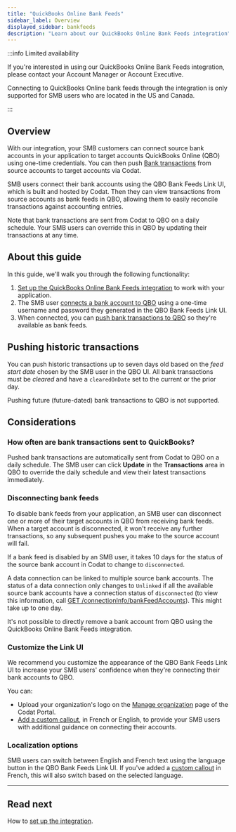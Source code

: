 ```yaml
---
title: "QuickBooks Online Bank Feeds"
sidebar_label: Overview
displayed_sidebar: bankfeeds
description: "Learn about our QuickBooks Online Bank Feeds integration"
---
```


:::info Limited availability

If you're interested in using our QuickBooks Online Bank Feeds integration, please contact your Account Manager or Account Executive.

Connecting to QuickBooks Online bank feeds through the integration is only supported for SMB users who are located in the US and Canada.

:::

## Overview

With our integration, your SMB customers can connect source bank accounts in your application to target accounts QuickBooks Online (QBO) using one-time credentials. You can then push [Bank transactions](/accounting-api#/schemas/BankTransactions) from source accounts to target accounts via Codat.

SMB users connect their bank accounts using the QBO Bank Feeds Link UI, which is built and hosted by Codat. Then they can view transactions from source accounts as bank feeds in QBO, allowing them to easily reconcile transactions against accounting entries.

Note that bank transactions are sent from Codat to QBO on a daily schedule. Your SMB users can override this in QBO by updating their transactions at any time.

## About this guide

In this guide, we'll walk you through the following functionality:

1. [Set up the QuickBooks Online Bank Feeds integration](/bank-feeds/qbo-bank-feeds/qbo-bank-feeds-setup) to work with your application.
2. The SMB user [connects a bank account to QBO](/bank-feeds/qbo-bank-feeds/qbo-bank-feeds-smb-user) using a one-time username and password they generated in the QBO Bank Feeds Link UI.
3. When connected, you can [push bank transactions to QBO](/bank-feeds/qbo-bank-feeds/qbo-bank-feeds-push-bank-transactions) so they're available as bank feeds.

## Pushing historic transactions

You can push historic transactions up to seven days old based on the _feed start date_ chosen by the SMB user in the QBO UI. All bank transactions must be _cleared_ and have a `clearedOnDate` set to the current or the prior day.

Pushing future (future-dated) bank transactions to QBO is not supported.

## Considerations

### How often are bank transactions sent to QuickBooks?

Pushed bank transactions are automatically sent from Codat to QBO on a daily schedule. The SMB user can click **Update** in the **Transactions** area in QBO to override the daily schedule and view their latest transactions immediately.

### Disconnecting bank feeds

To disable bank feeds from your application, an SMB user can disconnect one or more of their target accounts in QBO from receiving bank feeds. When a target account is disconnected, it won't receive any further transactions, so any subsequent pushes you make to the source account will fail.

If a bank feed is disabled by an SMB user, it takes 10 days for the status of the source bank account in Codat to change to `disconnected`.

A data connection can be linked to multiple source bank accounts. The status of a data connection only changes to `Unlinked` if all the available source bank accounts have a connection status of `disconnected` (to view this information, call [GET /connectionInfo/bankFeedAccounts](/bank-feeds-api#/operations/get-bank-feeds)). This might take up to one day.

It's not possible to directly remove a bank account from QBO using the QuickBooks Online Bank Feeds integration.

### Customize the Link UI

We recommend you customize the appearance of the QBO Bank Feeds Link UI to increase your SMB users' confidence when they're connecting their bank accounts to QBO.

You can:
- Upload your organization's logo on the [Manage organization](https://app-integration.codat.io/settings/organization) page of the Codat Portal.
- [Add a custom callout](/bank-feeds/qbo-bank-feeds/qbo-bank-feeds-setup#add-a-custom-callout-to-the-link-site), in French or English, to provide your SMB users with additional guidance on connecting their accounts.

### Localization options

SMB users can switch between English and French text using the language button in the QBO Bank Feeds Link UI. If you've added a [custom callout](/bank-feeds/qbo-bank-feeds/qbo-bank-feeds-setup#add-a-custom-callout-to-the-link-site) in French, this will also switch based on the selected language.

---

## Read next

How to [set up the integration](/bank-feeds/qbo-bank-feeds/qbo-bank-feeds-setup).
